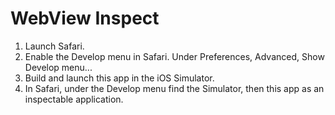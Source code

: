 #  WebView Inspect

1. Launch Safari.
1. Enable the Develop menu in Safari. Under Preferences, Advanced, Show Develop menu...
1. Build and launch this app in the iOS Simulator.
1. In Safari, under the Develop menu find the Simulator, then this app as an inspectable application.
